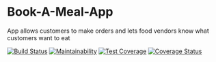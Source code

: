 # Book-A-Meal-App
App allows customers to make orders and lets food vendors know what customers want to eat

[![Build Status](https://travis-ci.org/tobio-adelaja/Book-A-Meal-App.svg?branch=develop)](https://travis-ci.org/tobio-adelaja/Book-A-Meal-App) [![Maintainability](https://api.codeclimate.com/v1/badges/3fa5b18d55b905d10693/maintainability)](https://codeclimate.com/github/tobio-adelaja/Book-A-Meal-App/maintainability) [![Test Coverage](https://api.codeclimate.com/v1/badges/3fa5b18d55b905d10693/test_coverage)](https://codeclimate.com/github/tobio-adelaja/Book-A-Meal-App/test_coverage) [![Coverage Status](https://coveralls.io/repos/github/tobio-adelaja/Book-A-Meal-App/badge.svg?branch=develop)](https://coveralls.io/github/tobio-adelaja/Book-A-Meal-App?branch=feature-menu)
